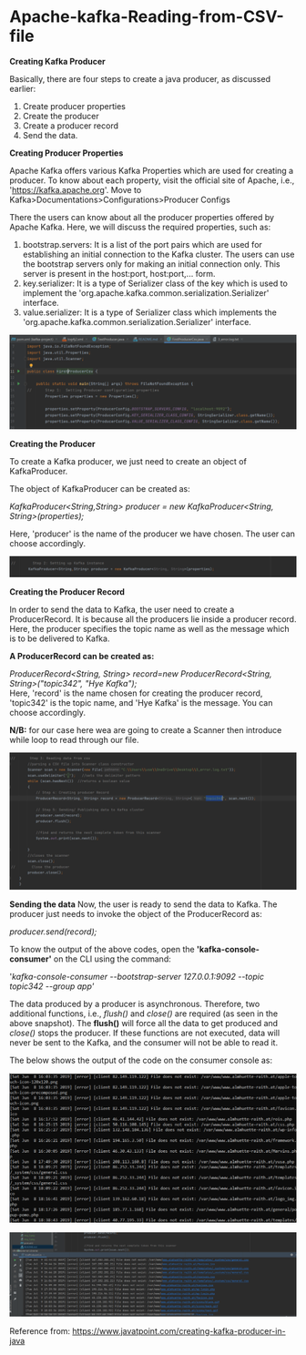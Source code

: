 # Apache-kafka-Reading-from-CSV-file

**Creating Kafka Producer**

Basically, there are four steps to create a java producer, as discussed earlier:

1. Create producer properties
2. Create the producer
3. Create a producer record
4. Send the data.

**Creating Producer Properties**

Apache Kafka offers various Kafka Properties which are used for creating a producer. To know about each property, visit the official site of Apache, i.e., 'https://kafka.apache.org'. Move to Kafka>Documentations>Configurations>Producer Configs

There the users can know about all the producer properties offered by Apache Kafka. Here, we will discuss the required properties, such as:

1. bootstrap.servers: It is a list of the port pairs which are used for establishing an initial connection to the Kafka cluster. The users can use the bootstrap servers only for making an initial connection only. This server is present in the host:port, host:port,... form.
2. key.serializer: It is a type of Serializer class of the key which is used to implement the 'org.apache.kafka.common.serialization.Serializer' interface.
3. value.serializer: It is a type of Serializer class which implements the 'org.apache.kafka.common.serialization.Serializer' interface.

![img.png](img.png)

**Creating the Producer**

To create a Kafka producer, we just need to create an object of KafkaProducer.

The object of KafkaProducer can be created as:

_KafkaProducer<String,String> producer = new KafkaProducer<String, String>(properties);_  

Here, 'producer' is the name of the producer we have chosen. The user can choose accordingly.

![img_1.png](img_1.png)

**Creating the Producer Record**

In order to send the data to Kafka, the user need to create a ProducerRecord. It is because all the producers lie inside a producer record. Here, the producer specifies the topic name as well as the message which is to be delivered to Kafka.

**A ProducerRecord can be created as:**

_ProducerRecord<String, String> record=new ProducerRecord<String, String>("topic342", "Hye Kafka");_  
Here, 'record' is the name chosen for creating the producer record, 'topic342' is the topic name, and 'Hye Kafka' is the message. You can choose accordingly.

**N/B:** for our case here wea are going to create a Scanner then introduce while loop to read through our file.

![img_2.png](img_2.png)


**Sending the data**
Now, the user is ready to send the data to Kafka. The producer just needs to invoke the object of the ProducerRecord as:

_producer.send(record);_  

To know the output of the above codes, open the **'kafka-console-consumer'** on the CLI using the command:

'_kafka-console-consumer --bootstrap-server 127.0.0.1:9092 --topic topic342 --group app'_

The data produced by a producer is asynchronous. Therefore, two additional functions, i.e., _flush()_ and _close()_ are required (as seen in the above snapshot).
The **flush()** will force all the data to get produced and _close()_ stops the producer. 
If these functions are not executed, data will never be sent to the Kafka, and the consumer will not be able to read it.

The below shows the output of the code on the consumer console as:

![img_3.png](img_3.png)

![img_4.png](img_4.png)

Reference from: https://www.javatpoint.com/creating-kafka-producer-in-java
